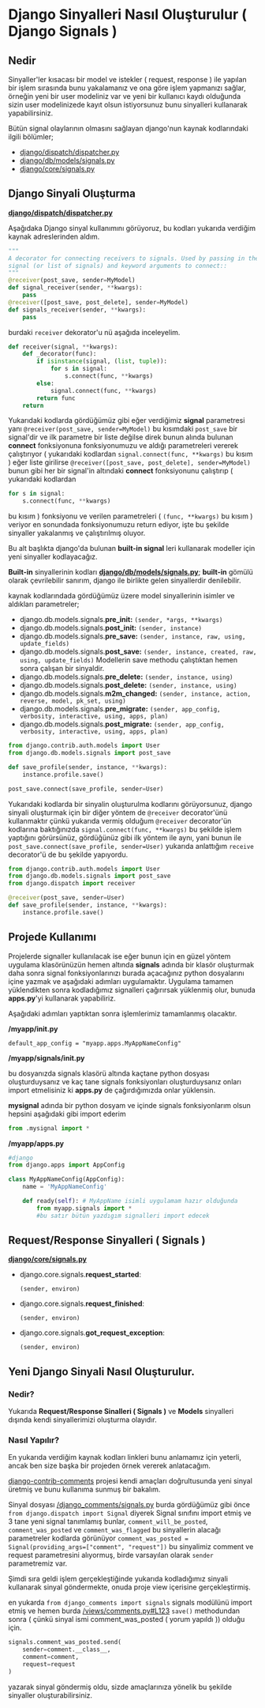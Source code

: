 # Django Sinyalleri Nasıl Oluşturulur \( Django Signals \)

## Nedir

Sinyaller'ler kısacası bir model ve istekler \( request, response \) ile yapılan bir
işlem sırasında bunu yakalamanız ve ona göre işlem yapmanızı sağlar, örneğin yeni bir
user modeliniz var ve yeni bir kullanıcı kaydı olduğunda sizin user modelinizede kayıt
olsun istiyorsunuz bunu sinyalleri kullanarak yapabilirsiniz.

Bütün signal olaylarının olmasını sağlayan django'nun kaynak kodlarındaki ilgili
bölümler;

- [django/dispatch/dispatcher.py](https://github.com/django/django/blob/master/django/dispatch/dispatcher.py)
- [django/db/models/signals.py](https://github.com/django/django/blob/master/django/db/models/signals.py)
- [django/core/signals.py](https://github.com/django/django/blob/master/django/core/signals.py)

## Django Sinyali Oluşturma

[**django/dispatch/dispatcher.py**](https://github.com/django/django/blob/master/django/dispatch/dispatcher.py)

Aşağıdaka Django sinyal kullanımını görüyoruz, bu kodları yukarıda verdiğim kaynak
adreslerinden aldım.

```python
"""
A decorator for connecting receivers to signals. Used by passing in the
signal (or list of signals) and keyword arguments to connect::
"""
@receiver(post_save, sender=MyModel)
def signal_receiver(sender, **kwargs):
    pass
@receiver([post_save, post_delete], sender=MyModel)
def signals_receiver(sender, **kwargs):
    pass
```

burdaki `receiver` dekorator'u nü aşağıda inceleyelim.

```python
def receiver(signal, **kwargs):
    def _decorator(func):
        if isinstance(signal, (list, tuple)):
            for s in signal:
                s.connect(func, **kwargs)
        else:
            signal.connect(func, **kwargs)
        return func
    return
```

Yukarıdaki kodlarda gördüğümüz gibi eğer verdiğimiz **signal** parametresi yanı
`@receiver(post_save, sender=MyModel)` bu kısımdaki `post_save` bir signal'dir ve ilk
parametre bir liste değilse direk bunun alında bulunan **connect** fonksiyonuna
fonksiyonumuzu ve aldığı parametreleri vererek çalıştırıyor \( yukarıdaki kodlardan
`signal.connect(func, **kwargs)` bu kısım \) eğer liste girilirse
`@receiver([post_save, post_delete], sender=MyModel)` bunun gibi her bir signal'in
altındaki **connect** fonksiyonunu çalıştırıp \( yukarıdaki kodlardan

```python
for s in signal:
    s.connect(func, **kwargs)
```

bu kısım \) fonksiyonu ve verilen parametreleri \( `(func, **kwargs)` bu kısım \)
veriyor en sonundada fonksiyonumuzu return ediyor, işte bu şekilde sinyaller yakalanmış
ve çalıştırılmış oluyor.

Bu alt başlıkta django'da bulunan **built-in signal** leri kullanarak modeller için yeni
sinyaller kodlayacağız.

**Built-in** sinyallerinin kodları
[**django/db/models/signals.py**](https://github.com/django/django/blob/master/django/db/models/signals.py);
**built-in** gömülü olarak çevrilebilir sanırım, django ile birlikte gelen sinyallerdir
denilebilir.

kaynak kodlarındada gördüğümüz üzere model sinyallerinin isimler ve aldıkları
parametreler;

- django.db.models.signals.**pre_init:** `(sender, *args, **kwargs)`
- django.db.models.signals.**post_init:** `(sender, instance)`
- django.db.models.signals.**pre_save:** `(sender, instance, raw, using, update_fields)`
- django.db.models.signals.**post_save:**
  `(sender, instance, created, raw, using, update_fields)` Modellerin save methodu
  çalıştıktan hemen sonra çalışan bir sinyaldir.
- django.db.models.signals.**pre_delete:** `(sender, instance, using)`
- django.db.models.signals.**post_delete:** `(sender, instance, using)`
- django.db.models.signals.**m2m_changed:**
  `(sender, instance, action, reverse, model, pk_set, using)`
- django.db.models.signals.**pre_migrate:**
  `(sender, app_config, verbosity, interactive, using, apps, plan)`
- django.db.models.signals.**post_migrate:**
  `(sender, app_config, verbosity, interactive, using, apps, plan)`

```python
from django.contrib.auth.models import User
from django.db.models.signals import post_save

def save_profile(sender, instance, **kwargs):
    instance.profile.save()

post_save.connect(save_profile, sender=User)
```

Yukarıdaki kodlarda bir sinyalin oluşturulma kodlarını görüyorsunuz, django sinyali
oluşturmak için bir diğer yöntem de `@receiver` decorator'ünü kullanmaktır çünkü
yukarıda vermiş olduğum `@receiver` decorator'ün kodlarına baktığınızda
`signal.connect(func, **kwargs)` bu şekilde işlem yaptığını görürsünüz, gördüğünüz gibi
ilk yöntem ile aynı, yani bunun ile `post_save.connect(save_profile, sender=User)`
yukarıda anlattığım `receive` decorator'ü de bu şekilde yapıyordu.

```python
from django.contrib.auth.models import User
from django.db.models.signals import post_save
from django.dispatch import receiver

@receiver(post_save, sender=User)
def save_profile(sender, instance, **kwargs):
    instance.profile.save()
```

## Projede Kullanımı

Projelerde signaller kullanılacak ise eğer bunun için en güzel yöntem uygulama
klasörünüzün hemen altında **signals** adında bir klasör oluşturmak daha sonra signal
fonksiyonlarınızı burada açacağınız python dosyalarını içine yazmak ve aşağıdaki
adımları uygulamaktır. Uygulama tamamen yüklendikten sonra kodladığımız signalleri
çağırırsak yüklenmiş olur, bunuda **apps.py**'yi kullanarak yapabiliriz.

Aşağıdaki adımları yaptıktan sonra işlemlerimiz tamamlanmış olacaktır.

**/myapp/init.py**

`default_app_config = "myapp.apps.MyAppNameConfig"`

**/myapp/signals/init.py**

bu dosyanızda signals klasörü altında kaçtane python dosyası oluşturduysanız ve kaç tane
signals fonksiyonları oluşturduysanız onları import etmelisiniz ki **apps.py** de
çağırdığımızda onlar yüklensin.

**mysignal** adında bir python dosyam ve içinde signals fonksiyonlarım olsun hepsini
aşağıdaki gibi import ederim

```python
from .mysignal import *
```

**/myapp/apps.py**

```python
#django
from django.apps import AppConfig

class MyAppNameConfig(AppConfig):
    name = 'MyAppNameConfig'

    def ready(self): # MyAppName isimli uygulamam hazır olduğunda
        from myapp.signals import *
        #bu satır bütün yazdıgım signalleri import edecek
```

## Request/Response Sinyalleri \( Signals \)

[**django/core/signals.py**](https://github.com/django/django/blob/master/django/core/signals.py)

- django.core.signals.**request_started**:

  `(sender, environ)`

- django.core.signals.**request_finished**:

  `(sender, environ)`

- django.core.signals.**got_request_exception**:

  `(sender, environ)`

## Yeni Django Sinyali Nasıl Oluşturulur.

### Nedir?

Yukarıda **Request/Response Sinalleri \( Signals \)** ve **Models** sinyalleri dışında
kendi sinyallerimizi oluşturma olayıdır.

### Nasıl Yapılır?

En yukarıda verdiğim kaynak kodları linkleri bunu anlamamız için yeterli, ancak ben size
başka bir projeden örnek vererek anlatacağım.

[django-contrib-comments](https://github.com/django/django-contrib-comments) projesi
kendi amaçları doğrultusunda yeni sinyal üretmiş ve bunu kullanıma sunmuş bir bakalım.

Sinyal dosyası
[/django_comments/signals.py](https://github.com/django/django-contrib-comments/blob/master/django_comments/signals.py)
burda gördüğümüz gibi önce `from django.dispatch import Signal` diyerek Signal sınıfını
import etmiş ve 3 tane yeni signal tanımlamış bunlar, `comment_will_be_posted`,
`comment_was_posted` ve `comment_was_flagged` bu sinyallerin alacağı parametreler
kodlarda görünüyor `comment_was_posted = Signal(providing_args=["comment", "request"])`
bu sinyalimiz comment ve request parametresini alıyormuş, birde varsayılan olarak
`sender` parametremiz var.

Şimdi sıra geldi işlem gerçekleştiğinde yukarıda kodladığımız sinyali kullanarak sinyal
göndermekte, onuda proje view içerisine gerçekleştirmiş.

en yukarda `from django_comments import signals` signals modülünü import etmiş ve hemen
burda
[/views/comments.py\#L123](https://github.com/django/django-contrib-comments/blob/master/django_comments/views/comments.py#L123)
`save()` methodundan sonra \( çünkü sinyal ismi comment_was_posted \( yorum yapıldı \)\)
olduğu için.

```python
signals.comment_was_posted.send(
    sender=comment.__class__,
    comment=comment,
    request=request
)
```

yazarak sinyal göndermiş oldu, sizde amaçlarınıza yönelik bu şekilde sinyaller
oluşturabilirsiniz.
